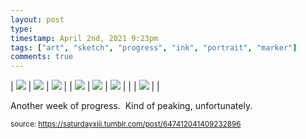 ```yaml
---
layout: post
type: 
timestamp: April 2nd, 2021 9:23pm
tags: ["art", "sketch", "progress", "ink", "portrait", "marker"]
comments: true
---
```


| <img src="https://saturdayxiii.github.io/media/647412041409232896_0.jpg"/> | <img src="https://saturdayxiii.github.io/media/647412041409232896_1.jpg"/> | <img src="https://saturdayxiii.github.io/media/647412041409232896_2.jpg"/> |
| <img src="https://saturdayxiii.github.io/media/647412041409232896_3.jpg"/> | <img src="https://saturdayxiii.github.io/media/647412041409232896_4.jpg"/> | <img src="https://saturdayxiii.github.io/media/647412041409232896_5.jpg"/> |
|  | <img src="https://saturdayxiii.github.io/media/647412041409232896_6.jpg"/> |  |

Another week of progress.  Kind of peaking, unfortunately.<br/>
 
  
<small>source: https://saturdayxiii.tumblr.com/post/647412041409232896</small>